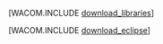 <properties linkid="java-download-windows" urlDisplayName="Download for Windows" pageTitle="Download the Azure SDK for Java (Windows)" metaKeywords="Azure SDK Java, Azure Java Maven, Azure Maven, Azure plugin for Eclipse, Azure Eclipse Java" description="Download the Azure SDK for Java. Code provided for Maven. Install steps provided for Azure Plugin for Eclipse with Java." metaCanonical="" disqusComments="1" umbracoNaviHide="1" services="" documentationCenter="Java" title="Download the Azure SDK for Java" authors="waltpo" solutions="" manager="" editor="" />


[WACOM.INCLUDE [download_libraries](../includes/download_libraries.md)]


[WACOM.INCLUDE [download_eclipse](../includes/download_eclipse.md)]
